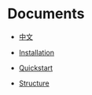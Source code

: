 # Documents

- [中文](about.md)

- [Installation](installation.md)
- [Quickstart](quickstart.md)
- [Structure](structure.md)
